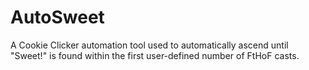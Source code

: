 # AutoSweet
A Cookie Clicker automation tool used to automatically ascend until "Sweet!" is found within the first user-defined number of FtHoF casts.

